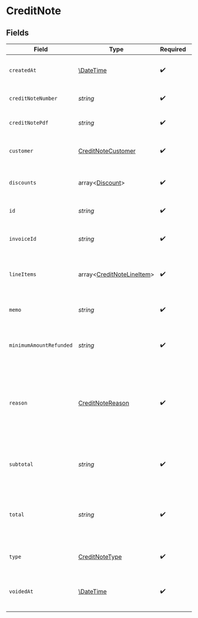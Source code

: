 # CreditNote


## Fields

| Field                                                                                                                  | Type                                                                                                                   | Required                                                                                                               | Description                                                                                                            | Example                                                                                                                |
| ---------------------------------------------------------------------------------------------------------------------- | ---------------------------------------------------------------------------------------------------------------------- | ---------------------------------------------------------------------------------------------------------------------- | ---------------------------------------------------------------------------------------------------------------------- | ---------------------------------------------------------------------------------------------------------------------- |
| `createdAt`                                                                                                            | [\DateTime](https://www.php.net/manual/en/class.datetime.php)                                                          | :heavy_check_mark:                                                                                                     | The creation time of the resource in Orb.                                                                              | 2022-05-01T07:01:31+00:00                                                                                              |
| `creditNoteNumber`                                                                                                     | *string*                                                                                                               | :heavy_check_mark:                                                                                                     | The unique identifier for credit notes.                                                                                | VWEETM-00009-CN-1                                                                                                      |
| `creditNotePdf`                                                                                                        | *string*                                                                                                               | :heavy_check_mark:                                                                                                     | A URL to a PDF version of this credit note.                                                                            |                                                                                                                        |
| `customer`                                                                                                             | [CreditNoteCustomer](../../models/shared/CreditNoteCustomer.md)                                                        | :heavy_check_mark:                                                                                                     | The Customer who is receiving this credit note.                                                                        |                                                                                                                        |
| `discounts`                                                                                                            | array<[Discount](../../models/shared/Discount.md)>                                                                     | :heavy_check_mark:                                                                                                     | Any discounts applied on the original invoice.                                                                         |                                                                                                                        |
| `id`                                                                                                                   | *string*                                                                                                               | :heavy_check_mark:                                                                                                     | The unique id of this credit note.                                                                                     | UFVGEkVD5FkrAuvD                                                                                                       |
| `invoiceId`                                                                                                            | *string*                                                                                                               | :heavy_check_mark:                                                                                                     | The Invoice resource that this credit note is applied to.                                                              | 5NXPgHK6zTxDgmmt                                                                                                       |
| `lineItems`                                                                                                            | array<[CreditNoteLineItem](../../models/shared/CreditNoteLineItem.md)>                                                 | :heavy_check_mark:                                                                                                     | All of the line items associated with this credit note                                                                 |                                                                                                                        |
| `memo`                                                                                                                 | *string*                                                                                                               | :heavy_check_mark:                                                                                                     | An optional memo supplied on the credit note.                                                                          |                                                                                                                        |
| `minimumAmountRefunded`                                                                                                | *string*                                                                                                               | :heavy_check_mark:                                                                                                     | Any credited amount from the applied minimum on the invoice.                                                           | 10.00                                                                                                                  |
| `reason`                                                                                                               | [CreditNoteReason](../../models/shared/CreditNoteReason.md)                                                            | :heavy_check_mark:                                                                                                     | A reason for this credit note, which can be one of "Duplicate", "Fraudulent", "Order change", "Product unsatisfactory" | Product unsatisfactory                                                                                                 |
| `subtotal`                                                                                                             | *string*                                                                                                               | :heavy_check_mark:                                                                                                     | The total prior to any creditable invoice-level discounts or minimums                                                  | 10.00                                                                                                                  |
| `total`                                                                                                                | *string*                                                                                                               | :heavy_check_mark:                                                                                                     | The total including creditable invoice-level discounts or minimums, and tax                                            | 10.00                                                                                                                  |
| `type`                                                                                                                 | [CreditNoteType](../../models/shared/CreditNoteType.md)                                                                | :heavy_check_mark:                                                                                                     | Describing if this is an `adjustment` or a `refund`                                                                    |                                                                                                                        |
| `voidedAt`                                                                                                             | [\DateTime](https://www.php.net/manual/en/class.datetime.php)                                                          | :heavy_check_mark:                                                                                                     | The time when the credit note was voided in Orb, if applicable.                                                        | 2022-05-01T07:01:31+00:00                                                                                              |